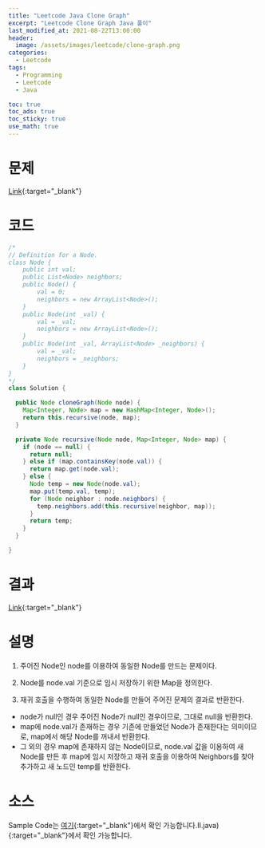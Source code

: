 ```yaml
---
title: "Leetcode Java Clone Graph"
excerpt: "Leetcode Clone Graph Java 풀이"
last_modified_at: 2021-08-22T13:00:00
header:
  image: /assets/images/leetcode/clone-graph.png
categories:
  - Leetcode
tags:
  - Programming
  - Leetcode
  - Java

toc: true
toc_ads: true
toc_sticky: true
use_math: true
---
```

# 문제
[Link](https://leetcode.com/problems/clone-graph/){:target="_blank"}

# 코드
```java
/*
// Definition for a Node.
class Node {
    public int val;
    public List<Node> neighbors;
    public Node() {
        val = 0;
        neighbors = new ArrayList<Node>();
    }
    public Node(int _val) {
        val = _val;
        neighbors = new ArrayList<Node>();
    }
    public Node(int _val, ArrayList<Node> _neighbors) {
        val = _val;
        neighbors = _neighbors;
    }
}
*/
class Solution {

  public Node cloneGraph(Node node) {
    Map<Integer, Node> map = new HashMap<Integer, Node>();
    return this.recursive(node, map);
  }

  private Node recursive(Node node, Map<Integer, Node> map) {
    if (node == null) {
      return null;
    } else if (map.containsKey(node.val)) {
      return map.get(node.val);
    } else {
      Node temp = new Node(node.val);
      map.put(temp.val, temp);
      for (Node neighbor : node.neighbors) {
        temp.neighbors.add(this.recursive(neighbor, map));
      }
      return temp;
    }
  }

}
```

# 결과
[Link](https://leetcode.com/submissions/detail/542213283/){:target="_blank"}

# 설명
1. 주어진 Node인 node를 이용하여 동일한 Node를 만드는 문제이다.

2. Node를 node.val 기준으로 임시 저장하기 위한 Map을 정의한다.

3. 재귀 호출을 수행하여 동일한 Node를 만들어 주어진 문제의 결과로 반환한다.
- node가 null인 경우 주어진 Node가 null인 경우이므로, 그대로 null을 반환한다.
- map에 node.val가 존재하는 경우 기존에 만들었던 Node가 존재한다는 의미이므로, map에서 해당 Node를 꺼내서 반환한다.
- 그 외의 경우 map에 존재하지 않는 Node이므로, node.val 값을 이용하여 새 Node를 만든 후 map에 임시 저장하고 재귀 호출을 이용하여 Neighbors를 찾아 추가하고 새 노드인 temp를 반환한다.

# 소스
Sample Code는 [여기](https://github.com/GracefulSoul/leetcode/blob/master/src/main/java/gracefulsoul/problems/CloneGraph.java){:target="_blank"}에서 확인 가능합니다.II.java){:target="_blank"}에서 확인 가능합니다.